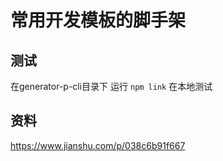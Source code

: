 # 常用开发模板的脚手架

## 测试

在generator-p-cli目录下 运行 `npm link` 在本地测试

## 资料

https://www.jianshu.com/p/038c6b91f667